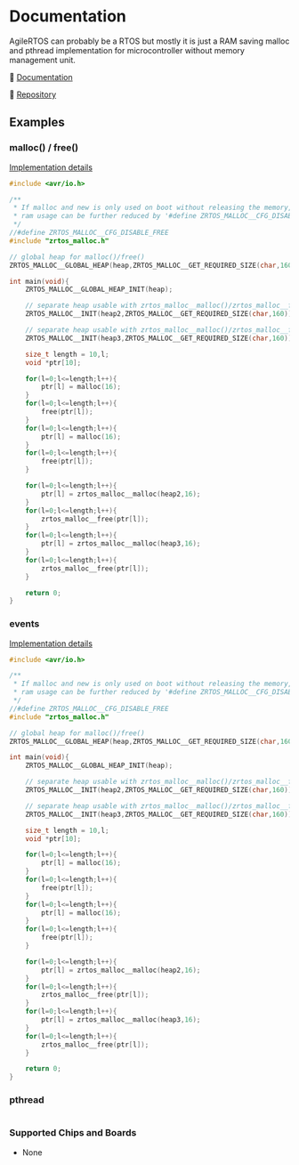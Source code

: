 Documentation
============

AgileRTOS can probably be a RTOS but mostly it is just a RAM saving malloc and pthread implementation for microcontroller without memory management unit.

 🔗 [Documentation](http://agilertos.com)

 🔗 [Repository](https://github.com/ykat-UG-haftungsbeschrankt/agilertos)

Examples
------------

### malloc() / free() ###

[Implementation details](http://agilertos.com/zrtos__malloc_8h.html)

```C
#include <avr/io.h>

/**
 * If malloc and new is only used on boot without releasing the memory, code and
 * ram usage can be further reduced by '#define ZRTOS_MALLOC__CFG_DISABLE_FREE'.
 */
//#define ZRTOS_MALLOC__CFG_DISABLE_FREE
#include "zrtos_malloc.h"

// global heap for malloc()/free()
ZRTOS_MALLOC__GLOBAL_HEAP(heap,ZRTOS_MALLOC__GET_REQUIRED_SIZE(char,160));

int main(void){
	ZRTOS_MALLOC__GLOBAL_HEAP_INIT(heap);

	// separate heap usable with zrtos_malloc__malloc()/zrtos_malloc__free()
	ZRTOS_MALLOC__INIT(heap2,ZRTOS_MALLOC__GET_REQUIRED_SIZE(char,160));

	// separate heap usable with zrtos_malloc__malloc()/zrtos_malloc__free()
	ZRTOS_MALLOC__INIT(heap3,ZRTOS_MALLOC__GET_REQUIRED_SIZE(char,160));

	size_t length = 10,l;
	void *ptr[10];

	for(l=0;l<=length;l++){
		ptr[l] = malloc(16);
	}
	for(l=0;l<=length;l++){
		free(ptr[l]);
	}
	for(l=0;l<=length;l++){
		ptr[l] = malloc(16);
	}
	for(l=0;l<=length;l++){
		free(ptr[l]);
	}

	for(l=0;l<=length;l++){
		ptr[l] = zrtos_malloc__malloc(heap2,16);
	}
	for(l=0;l<=length;l++){
		zrtos_malloc__free(ptr[l]);
	}
	for(l=0;l<=length;l++){
		ptr[l] = zrtos_malloc__malloc(heap3,16);
	}
	for(l=0;l<=length;l++){
		zrtos_malloc__free(ptr[l]);
	}

	return 0;
}
```

### events ###

[Implementation details](http://agilertos.com/zrtos__event_8h.html)

```C
#include <avr/io.h>

/**
 * If malloc and new is only used on boot without releasing the memory, code and
 * ram usage can be further reduced by '#define ZRTOS_MALLOC__CFG_DISABLE_FREE'.
 */
//#define ZRTOS_MALLOC__CFG_DISABLE_FREE
#include "zrtos_malloc.h"

// global heap for malloc()/free()
ZRTOS_MALLOC__GLOBAL_HEAP(heap,ZRTOS_MALLOC__GET_REQUIRED_SIZE(char,160));

int main(void){
	ZRTOS_MALLOC__GLOBAL_HEAP_INIT(heap);

	// separate heap usable with zrtos_malloc__malloc()/zrtos_malloc__free()
	ZRTOS_MALLOC__INIT(heap2,ZRTOS_MALLOC__GET_REQUIRED_SIZE(char,160));

	// separate heap usable with zrtos_malloc__malloc()/zrtos_malloc__free()
	ZRTOS_MALLOC__INIT(heap3,ZRTOS_MALLOC__GET_REQUIRED_SIZE(char,160));

	size_t length = 10,l;
	void *ptr[10];

	for(l=0;l<=length;l++){
		ptr[l] = malloc(16);
	}
	for(l=0;l<=length;l++){
		free(ptr[l]);
	}
	for(l=0;l<=length;l++){
		ptr[l] = malloc(16);
	}
	for(l=0;l<=length;l++){
		free(ptr[l]);
	}

	for(l=0;l<=length;l++){
		ptr[l] = zrtos_malloc__malloc(heap2,16);
	}
	for(l=0;l<=length;l++){
		zrtos_malloc__free(ptr[l]);
	}
	for(l=0;l<=length;l++){
		ptr[l] = zrtos_malloc__malloc(heap3,16);
	}
	for(l=0;l<=length;l++){
		zrtos_malloc__free(ptr[l]);
	}

	return 0;
}
```

### pthread ###
```C
```

### Supported Chips and Boards ###

  * None
